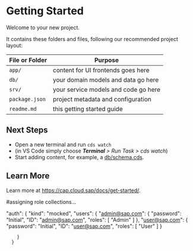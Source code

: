 # Getting Started

Welcome to your new project.

It contains these folders and files, following our recommended project layout:

File or Folder | Purpose
---------|----------
`app/` | content for UI frontends goes here
`db/` | your domain models and data go here
`srv/` | your service models and code go here
`package.json` | project metadata and configuration
`readme.md` | this getting started guide


## Next Steps

- Open a new terminal and run `cds watch`
- (in VS Code simply choose _**Terminal** > Run Task > cds watch_)
- Start adding content, for example, a [db/schema.cds](db/schema.cds).


## Learn More

Learn more at https://cap.cloud.sap/docs/get-started/.


#assigning role collections...

"auth": {
        "kind": "mocked",
        "users": {
          "admin@sap.com": {
            "password": "Initial",
            "ID": "admin@sap.com",
            "roles": [
              "Admin"
            ]
          },
          "user@sap.com": {
            "password": "Initial",
            "ID": "user@sap.com",
            "roles": [
              "User"
            ]
          }        
  
        }
      }